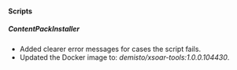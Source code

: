 
#### Scripts

##### ContentPackInstaller

- Added clearer error messages for cases the script fails.
- Updated the Docker image to: *demisto/xsoar-tools:1.0.0.104430*.
